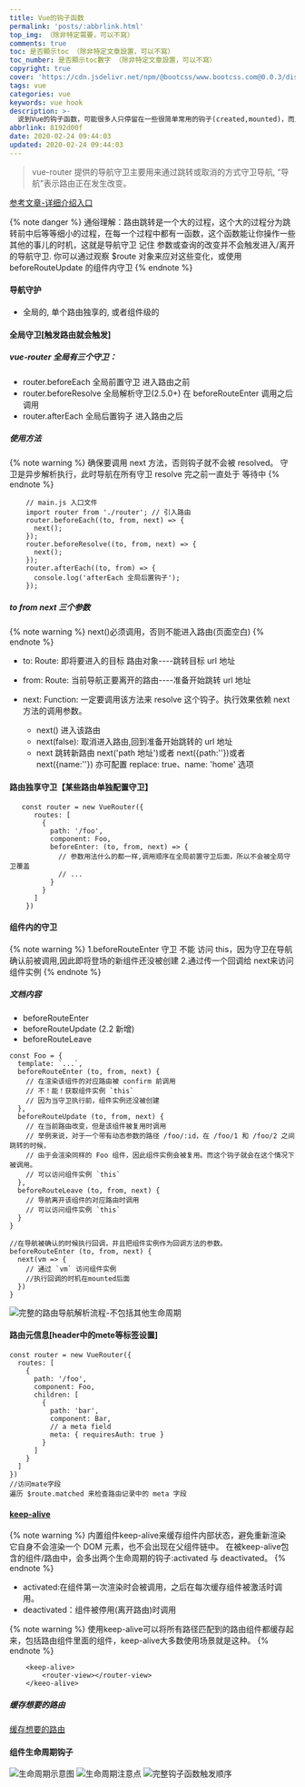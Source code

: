 ```yaml
---
title: Vue的钩子函数
permalink: 'posts/:abbrlink.html'
top_img: （除非特定需要，可以不寫）
comments: true
toc: 是否顯示toc （除非特定文章設置，可以不寫）
toc_number: 是否顯示toc數字 （除非特定文章設置，可以不寫）
copyright: true
cover: 'https://cdn.jsdelivr.net/npm/@bootcss/www.bootcss.com@0.0.3/dist/img/vuejs.png'
tags: vue
categories: vue
keywords: vue hook
description: >-
  说到Vue的钩子函数，可能很多人只停留在一些很简单常用的钩子(created,mounted)，而且对于里面的区别，什么时候该用什么钩子，并没有仔细的去研究过，且Vue的生命周期在面试中也算是比较高频的考点，那么该如何回答这类问题，让人有眼前一亮的感觉呢..
abbrlink: 8192d00f
date: 2020-02-24 09:44:03
updated: 2020-02-24 09:44:03
---
```


<meta name="referrer" content="never">
<blockquote class="blockquote-center">vue-router 提供的导航守卫主要用来通过跳转或取消的方式守卫导航, “导航”表示路由正在发生改变。</blockquote>

[参考文章-详细介绍入口](https://segmentfault.com/a/1190000015727279)

{% note danger %}
通俗理解：路由跳转是一个大的过程，这个大的过程分为跳转前中后等等细小的过程，在每一个过程中都有一函数，这个函数能让你操作一些其他的事儿的时机，这就是导航守卫
记住 参数或查询的改变并不会触发进入/离开的导航守卫. 你可以通过观察 $route 对象来应对这些变化，或使用 beforeRouteUpdate 的组件内守卫
{% endnote %}

#### 导航守护

- 全局的, 单个路由独享的, 或者组件级的

#### 全局守卫[触发路由就会触发]

##### vue-router 全局有三个守卫：

- router.beforeEach 全局前置守卫 进入路由之前
- router.beforeResolve 全局解析守卫(2.5.0+) 在 beforeRouteEnter 调用之后调用
- router.afterEach 全局后置钩子 进入路由之后

##### 使用方法

{% note warning %}
确保要调用 next 方法，否则钩子就不会被 resolved。
守卫是异步解析执行，此时导航在所有守卫 resolve 完之前一直处于 等待中
{% endnote %}

```
    // main.js 入口文件
    import router from './router'; // 引入路由
    router.beforeEach((to, from, next) => {
      next();
    });
    router.beforeResolve((to, from, next) => {
      next();
    });
    router.afterEach((to, from) => {
      console.log('afterEach 全局后置钩子');
    });
```

##### to from next 三个参数

{% note warning %}
next()必须调用，否则不能进入路由(页面空白)
{% endnote %}

- to: Route: 即将要进入的目标 路由对象----跳转目标 url 地址

- from: Route: 当前导航正要离开的路由----准备开始跳转 url 地址

- next: Function: 一定要调用该方法来 resolve 这个钩子。执行效果依赖 next 方法的调用参数。
  - next() 进入该路由
  - next(false): 取消进入路由,回到准备开始跳转的 url 地址
  - next 跳转新路由 next('path 地址')或者 next({path:''})或者 next({name:''}) 亦可配置 replace: true、name: 'home' 选项

#### 路由独享守卫【某些路由单独配置守卫】

```
   const router = new VueRouter({
      routes: [
        {
          path: '/foo',
          component: Foo,
          beforeEnter: (to, from, next) => {
            // 参数用法什么的都一样,调用顺序在全局前置守卫后面，所以不会被全局守卫覆盖
            // ...
          }
        }
      ]
    })
```

#### 组件内的守卫

{% note warning %}
1.beforeRouteEnter 守卫 不能 访问 this，因为守卫在导航确认前被调用,因此即将登场的新组件还没被创建
2.通过传一个回调给 next来访问组件实例
{% endnote %}


##### 文档内容

- beforeRouteEnter
- beforeRouteUpdate (2.2 新增)
- beforeRouteLeave

```
const Foo = {
  template: `...`,
  beforeRouteEnter (to, from, next) {
    // 在渲染该组件的对应路由被 confirm 前调用
    // 不！能！获取组件实例 `this`
    // 因为当守卫执行前，组件实例还没被创建
  },
  beforeRouteUpdate (to, from, next) {
    // 在当前路由改变，但是该组件被复用时调用
    // 举例来说，对于一个带有动态参数的路径 /foo/:id，在 /foo/1 和 /foo/2 之间跳转的时候，
    // 由于会渲染同样的 Foo 组件，因此组件实例会被复用。而这个钩子就会在这个情况下被调用。
    // 可以访问组件实例 `this`
  },
  beforeRouteLeave (to, from, next) {
    // 导航离开该组件的对应路由时调用
    // 可以访问组件实例 `this`
  }
}

//在导航被确认的时候执行回调，并且把组件实例作为回调方法的参数。
beforeRouteEnter (to, from, next) {
  next(vm => {
    // 通过 `vm` 访问组件实例
    //执行回调的时机在mounted后面
  })
}
```

![完整的路由导航解析流程-不包括其他生命周期](https://upload-images.jianshu.io/upload_images/3098875-6033cf8094dc20cb.png?imageMogr2/auto-orient/strip%7CimageView2/2/w/1240)

#### 路由元信息[header中的mete等标签设置]
```
const router = new VueRouter({
  routes: [
    {
      path: '/foo',
      component: Foo,
      children: [
        {
          path: 'bar',
          component: Bar,
          // a meta field
          meta: { requiresAuth: true }
        }
      ]
    }
  ]
})
//访问mate字段
遍历 $route.matched 来检查路由记录中的 meta 字段
```
#### [keep-alive](https://segmentfault.com/a/1190000015727279#item-3)

{% note warning %}
内置组件keep-alive来缓存组件内部状态，避免重新渲染
它自身不会渲染一个 DOM 元素，也不会出现在父组件链中。
在被keep-alive包含的组件/路由中，会多出两个生命周期的钩子:activated 与 deactivated。
{% endnote %}

- activated:在组件第一次渲染时会被调用，之后在每次缓存组件被激活时调用。
- deactivated：组件被停用(离开路由)时调用

{% note warning %}
使用keep-alive可以将所有路径匹配到的路由组件都缓存起来，包括路由组件里面的组件，keep-alive大多数使用场景就是这种。
{% endnote %}

```
    <keep-alive>
        <router-view></router-view>
    </keeo-alive>
```
##### 缓存想要的路由

[缓存想要的路由](https://segmentfault.com/a/1190000015727279#item-3-8)

#### 组件生命周期钩子

![生命周期示意图](https://cn.vuejs.org/images/lifecycle.png)
![生命周期注意点](https://upload-images.jianshu.io/upload_images/3098875-4a0dfe761713f69b.png?imageMogr2/auto-orient/strip%7CimageView2/2/w/1240)
![完整钩子函数触发顺序](https://upload-images.jianshu.io/upload_images/3098875-2d6230fe6061a16a.png?imageMogr2/auto-orient/strip%7CimageView2/2/w/1240)


